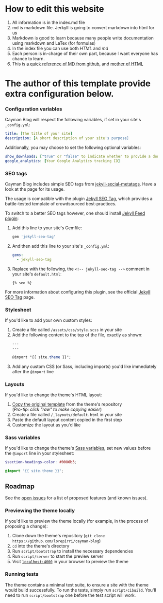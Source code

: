# How to edit this website
1. All information is in the index.md file
2. md is markdown file. Jerkyll is going to convert markdown into html for us
3. Markdown is good to learn because many people write documentation using markdown and LaTex (for formulas)
4. In the index file you can use both *HTML* and *md*
5. Each person is in-charge of their own part, because I want everyone has chance to learn.
6. This is [a quick reference of MD from github](https://guides.github.com/features/mastering-markdown/), and [mother of HTML](https://www.w3schools.com/)

# The author of this template provide extra configuration below.


### Configuration variables

Cayman Blog will respect the following variables, if set in your site's `_config.yml`:

```yml
title: [The title of your site]
description: [A short description of your site's purpose]
```

Additionally, you may choose to set the following optional variables:

```yml
show_downloads: ["true" or "false" to indicate whether to provide a download URL]
google_analytics: [Your Google Analytics tracking ID]
```


### SEO tags

Cayman Blog includes simple SEO tags from [jekyll-social-metatags](https://github.com/lorepirri/jekyll-social-metatags). Have a look at the page for its usage.

The usage is compatible with the plugin [Jekyll SEO Tag](https://github.com/jekyll/jekyll-seo-tag), which provides a battle-tested template of crowdsourced best-practices.

To switch to a better SEO tags however, one should install [Jekyll Feed plugin](https://github.com/jekyll/jekyll-feed):

1. Add this line to your site's Gemfile:

    ```ruby
    gem 'jekyll-seo-tag'
    ```

2. And then add this line to your site's `_config.yml`:

    ```yml
    gems:
      - jekyll-seo-tag
    ```

3. Replace with the following, the `<!-- jekyll-seo-tag -->` comment in your site's `default.html`:

      ```liquid
      {% seo %}
      ```

For more information about configuring this plugin, see the official [Jekyll SEO Tag](https://github.com/jekyll/jekyll-seo-tag) page.


### Stylesheet

If you'd like to add your own custom styles:

1. Create a file called `/assets/css/style.scss` in your site
2. Add the following content to the top of the file, exactly as shown:
    ```scss
    ---
    ---

    @import "{{ site.theme }}";
    ```
3. Add any custom CSS (or Sass, including imports) you'd like immediately after the `@import` line

### Layouts

If you'd like to change the theme's HTML layout:

1. [Copy the original template](https://github.com/lorepirri/cayman-blog/blob/master/_layouts/default.html) from the theme's repository<br />(*Pro-tip: click "raw" to make copying easier*)
2. Create a file called `/_layouts/default.html` in your site
3. Paste the default layout content copied in the first step
4. Customize the layout as you'd like

### Sass variables

If you'd like to change the theme's [Sass variables](https://github.com/lorepirri/cayman-blog/blob/master/_sass/variables.scss), set new values before the `@import` line in your stylesheet:

```scss
$section-headings-color: #0086b3;

@import "{{ site.theme }}";
```

## Roadmap

See the [open issues](https://github.com/lorepirri/cayman-blog/issues) for a list of proposed features (and known issues).

### Previewing the theme locally

If you'd like to preview the theme locally (for example, in the process of proposing a change):

1. Clone down the theme's repository (`git clone https://github.com/lorepirri/cayman-blog`)
2. `cd` into the theme's directory
3. Run `script/bootstrap` to install the necessary dependencies
4. Run `script/server` to start the preview server
5. Visit [`localhost:4000`](http://localhost:4000) in your browser to preview the theme

### Running tests

The theme contains a minimal test suite, to ensure a site with the theme would build successfully. To run the tests, simply run `script/cibuild`. You'll need to run `script/bootstrap` one before the test script will work.
